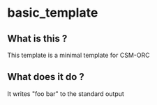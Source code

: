 # basic_template

## What is this ?

This template is a minimal template for CSM-ORC

## What does it do ?

It writes "foo bar" to the standard output